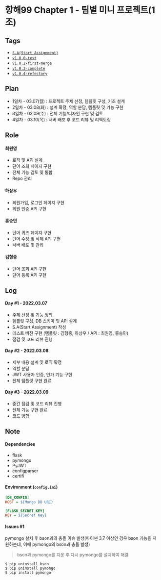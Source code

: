# 항해99 Chapter 1 - 팀별 미니 프로젝트(1조)

## Tags

- [`S.A(Start Assignment)`](https://choewy.tistory.com/125)
- [`v1.0.0-test`](https://github.com/fomula91/HelloWord/tree/v1.0.0-test)
- [`v1.0.2-first-merge`](https://github.com/fomula91/HelloWord/tree/v1.0.2-first-merge)
- [`v1.0.3-complete`](https://github.com/fomula91/HelloWord/tree/v1.0.3-complete)
- [`v1.0.4-refectory`](https://github.com/fomula91/HelloWord/tree/v1.0.4-refectory)

## Plan

- 1일차 - 03.07(월) : 프로젝트 주제 선정, 템플릿 구성, 기초 설계
- 2일차 - 03.08(화) : 설계 확정, 역할 분담, 템플릿 및 기능 구현
- 3일차 - 03.09(수) : 전체 기능/디자인 구현 및 검토
- 4일차 - 03.10(목) : 서버 배포 후 코드 리뷰 및 리팩토링

## Role
         
#### 최원영

- 로직 및 API 설계
- 단어 조회 페이지 구현
- 전체 기능 검토 및 통합
- Repo 관리

#### 하상우

- 회원가입, 로그인 페이지 구현
- 회원 인증 API 구현

#### 홍승민

- 단어 퀴즈 페이지 구현
- 단어 수정 및 삭제 API 구현
- 서버 배포 및 관리

#### 김형중

- 단어 조회 API 구현
- 단어 등록 API 구현

## Log

#### Day #1 - 2022.03.07

- 주제 선정 및 기능 정의
- 템플릿 구성, DB 스키마 및 API 설계
- S.A(Start Assignment) 작성
- 테스트 버전 구현 (템플릿 : 김형중, 하상우 / API : 최원영, 홍승민)
- 점검 및 코드 리뷰 진행

#### Day #2 - 2022.03.08

- 세부 내용 설계 및 로직 확정
- 역할 분담
- JWT 사용자 인증, 인가 기능 구현
- 전체 템플릿 구현 완료 

#### Day #3 - 2022.03.09

- 중간 점검 및 코드 리뷰 진행
- 전체 기능 구현 완료
- 코드 병합

## Note

#### Dependencies

- flask
- pymongo
- PyJWT
- configparser
- certifi

#### Environment (`config.ini`)

```ini
[DB_CONFIG]
HOST = ${Mongo DB URI}

[FLASK_SECRET_KEY]
KEY = ${Secret Key}
```

#### Issues #1

pymongo 설치 후 bson과의 충돌 이슈 발생(파이썬 3.7 이상인 경우 bson 기능을 지원하는데, 이때 pymongo의 bson과 충돌 발생)

> bson과 pymongo를 지운 후 다시 pymongo를 설치하여 해결

```
$ pip uninstall bson
$ pip uninstall pymongo
$ pip install pymongo
```
